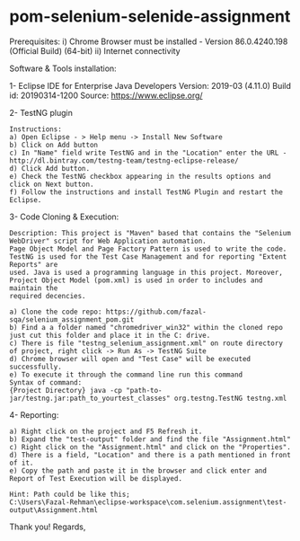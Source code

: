 # pom-selenium-selenide-assignment

Prerequisites: 
	i)  Chrome Browser must be installed - Version 86.0.4240.198 (Official Build) (64-bit)
	ii) Internet connectivity
	
Software & Tools installation: 

1- Eclipse IDE for Enterprise Java Developers 
	Version: 2019-03 (4.11.0)
	Build id: 20190314-1200
	Source: https://www.eclipse.org/ 

2- TestNG plugin 

	Instructions: 
	a) Open Eclipse - > Help menu -> Install New Software 
	b) Click on Add button 
	c) In "Name" field write TestNG and in the "Location" enter the URL - http://dl.bintray.com/testng-team/testng-eclipse-release/
	d) Click Add button.
	e) Check the TestNG checkbox appearing in the results options and click on Next button. 
	f) Follow the instructions and install TestNG Plugin and restart the Eclipse. 

3- Code Cloning & Execution:

	Description: This project is "Maven" based that contains the "Selenium WebDriver" script for Web Application automation. 
	Page Object Model and Page Factory Pattern is used to write the code. TestNG is used for the Test Case Management and for reporting "Extent Reports" are
	used. Java is used a programming language in this project. Moreover, Project Object Model (pom.xml) is used in order to includes and maintain the
	required decencies. 

	a) Clone the code repo: https://github.com/fazal-sqa/selenium_assignment_pom.git
	b) Find a a folder named "chromedriver_win32" within the cloned repo just cut this folder and place it in the C: drive.
	c) There is file "testng_selenium_assignment.xml" on route directory of project, right click -> Run As -> TestNG Suite
	d) Chrome browser will open and "Test Case" will be executed successfully.
	e) To execute it through the command line run this command 
	Syntax of command:
	{Project Directory} java -cp "path-to-jar/testng.jar:path_to_yourtest_classes" org.testng.TestNG testng.xml

4- Reporting:

	a) Right click on the project and F5 Refresh it.
	b) Expand the "test-output" folder and find the file "Assignment.html" 
	c) Right click on the "Assignment.html" and click on the "Properties".
	d) There is a field, "Location" and there is a path mentioned in front of it.
	e) Copy the path and paste it in the browser and click enter and Report of Test Execution will be displayed.

	Hint: Path could be like this; 
	C:\Users\Fazal-Rehman\eclipse-workspace\com.selenium.assignment\test-output\Assignment.html


Thank you!
Regards,
